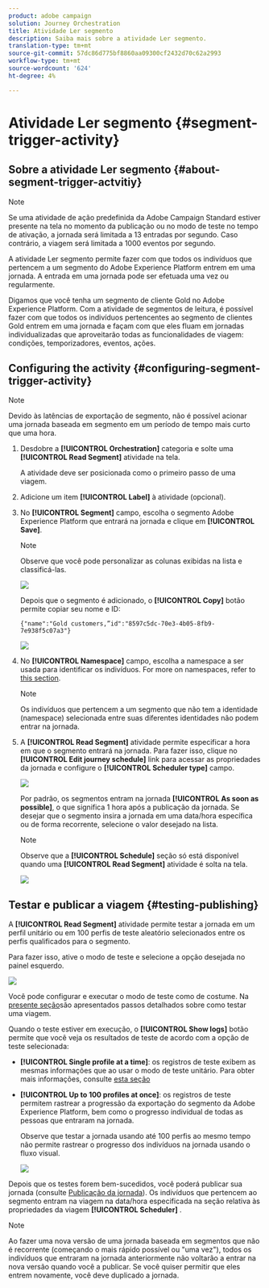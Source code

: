 ```yaml
---
product: adobe campaign
solution: Journey Orchestration
title: Atividade Ler segmento
description: Saiba mais sobre a atividade Ler segmento.
translation-type: tm+mt
source-git-commit: 57dc86d775bf8860aa09300cf2432d70c62a2993
workflow-type: tm+mt
source-wordcount: '624'
ht-degree: 4%

---
```



# Atividade Ler segmento {#segment-trigger-activity}

## Sobre a atividade Ler segmento {#about-segment-trigger-actvitiy}

>[!NOTE]
>
>Se uma atividade de ação predefinida da Adobe Campaign Standard estiver presente na tela no momento da publicação ou no modo de teste no tempo de ativação, a jornada será limitada a 13 entradas por segundo. Caso contrário, a viagem será limitada a 1000 eventos por segundo.

A atividade Ler segmento permite fazer com que todos os indivíduos que pertencem a um segmento do Adobe Experience Platform entrem em uma jornada. A entrada em uma jornada pode ser efetuada uma vez ou regularmente.

Digamos que você tenha um segmento de cliente Gold no Adobe Experience Platform. Com a atividade de segmentos de leitura, é possível fazer com que todos os indivíduos pertencentes ao segmento de clientes Gold entrem em uma jornada e façam com que eles fluam em jornadas individualizadas que aproveitarão todas as funcionalidades de viagem: condições, temporizadores, eventos, ações.

## Configuring the activity {#configuring-segment-trigger-activity}

>[!NOTE]
>
>Devido às latências de exportação de segmento, não é possível acionar uma jornada baseada em segmento em um período de tempo mais curto que uma hora.

1. Desdobre a **[!UICONTROL Orchestration]** categoria e solte uma **[!UICONTROL Read Segment]** atividade na tela.

   A atividade deve ser posicionada como o primeiro passo de uma viagem.

1. Adicione um item **[!UICONTROL Label]** à atividade (opcional).

1. No **[!UICONTROL Segment]** campo, escolha o segmento Adobe Experience Platform que entrará na jornada e clique em **[!UICONTROL Save]**.

   >[!NOTE]
   >
   >Observe que você pode personalizar as colunas exibidas na lista e classificá-las.

   ![](../assets/segment-trigger-segment-selection.png)

   Depois que o segmento é adicionado, o **[!UICONTROL Copy]** botão permite copiar seu nome e ID:

   `{"name":"Gold customers,”id":"8597c5dc-70e3-4b05-8fb9-7e938f5c07a3"}`

   ![](../assets/segment-trigger-copy.png)

1. No **[!UICONTROL Namespace]** campo, escolha a namespace a ser usada para identificar os indivíduos. For more on namespaces, refer to [this section](../event/selecting-the-namespace.md).

   >[!NOTE]
   >
   >Os indivíduos que pertencem a um segmento que não tem a identidade (namespace) selecionada entre suas diferentes identidades não podem entrar na jornada.

1. A **[!UICONTROL Read Segment]** atividade permite especificar a hora em que o segmento entrará na jornada. Para fazer isso, clique no **[!UICONTROL Edit journey schedule]** link para acessar as propriedades da jornada e configure o **[!UICONTROL Scheduler type]** campo.

   ![](../assets/segment-trigger-schedule.png)

   Por padrão, os segmentos entram na jornada **[!UICONTROL As soon as possible]**, o que significa 1 hora após a publicação da jornada. Se desejar que o segmento insira a jornada em uma data/hora específica ou de forma recorrente, selecione o valor desejado na lista.

   >[!NOTE]
   >
   >Observe que a **[!UICONTROL Schedule]** seção só está disponível quando uma **[!UICONTROL Read Segment]** atividade é solta na tela.

   ![](../assets/segment-trigger-properties.png)

## Testar e publicar a viagem {#testing-publishing}

A **[!UICONTROL Read Segment]** atividade permite testar a jornada em um perfil unitário ou em 100 perfis de teste aleatório selecionados entre os perfis qualificados para o segmento.

Para fazer isso, ative o modo de teste e selecione a opção desejada no painel esquerdo.

![](../assets/segment-trigger-test-modes.png)

Você pode configurar e executar o modo de teste como de costume. Na [presente seção](../building-journeys/testing-the-journey.md)são apresentados passos detalhados sobre como testar uma viagem.

Quando o teste estiver em execução, o **[!UICONTROL Show logs]** botão permite que você veja os resultados de teste de acordo com a opção de teste selecionada:

* **[!UICONTROL Single profile at a time]**: os registros de teste exibem as mesmas informações que ao usar o modo de teste unitário. Para obter mais informações, consulte [esta seção](../building-journeys/testing-the-journey.md#viewing_logs)

* **[!UICONTROL Up to 100 profiles at once]**: os registros de teste permitem rastrear a progressão da exportação do segmento da Adobe Experience Platform, bem como o progresso individual de todas as pessoas que entraram na jornada.

   Observe que testar a jornada usando até 100 perfis ao mesmo tempo não permite rastrear o progresso dos indivíduos na jornada usando o fluxo visual.

   ![](../assets/read-segment-log.png)

Depois que os testes forem bem-sucedidos, você poderá publicar sua jornada (consulte [Publicação da jornada](../building-journeys/publishing-the-journey.md)). Os indivíduos que pertencem ao segmento entram na viagem na data/hora especificada na seção relativa às propriedades da viagem **[!UICONTROL Scheduler]** .

>[!NOTE]
>
>Ao fazer uma nova versão de uma jornada baseada em segmentos que não é recorrente (começando o mais rápido possível ou &quot;uma vez&quot;), todos os indivíduos que entraram na jornada anteriormente não voltarão a entrar na nova versão quando você a publicar. Se você quiser permitir que eles entrem novamente, você deve duplicado a jornada.
